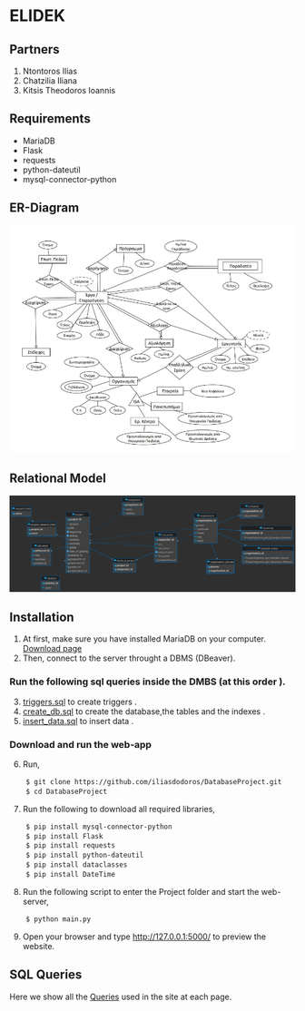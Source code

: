 # ELIDEK

## Partners 

1. Ntontoros Ilias
3. Chatzilia Iliana
4. Kitsis Theodoros Ioannis

## Requirements

- MariaDB
- Flask 
- requests
- python-dateutil
- mysql-connector-python 

## ER-Diagram

![](https://github.com/iliasdodoros/DatabaseProject/blob/main/Diagrams/ER%20diagram.jpg)

## Relational Model

![](https://github.com/iliasdodoros/DatabaseProject/blob/main/Diagrams/relational.png)

## Installation
1. At first, make sure you have installed MariaDB on your computer. [Download page](https://mariadb.org/download/?t=mariadb&p=mariadb&r=10.6.8&os=windows&cpu=x86_64&pkg=msi&m=nxtHost#entry-header)
2. Then, connect to the server throught a DBMS (DBeaver).

### Run the following sql queries inside the DMBS (at this order ).

3. [triggers.sql](db/triggers.sql) to create triggers .
4. [create_db.sql](db/create_db.sql) to create the database,the tables and the indexes .
5. [insert_data.sql](db/insert_data.sql) to insert data .


### Download and run the web-app 
6. Run,

```bash
	$ git clone https://github.com/iliasdodoros/DatabaseProject.git
	$ cd DatabaseProject 
```

7. Run the following to download all required libraries,

```bash
	$ pip install mysql-connector-python
	$ pip install Flask 
	$ pip install requests
	$ pip install python-dateutil
	$ pip install dataclasses
	$ pip install DateTime

```

8. Run the following script to enter the Project folder and start the web-server,

```bash
	$ python main.py
```

9. Open your browser and type <http://127.0.0.1:5000/> to preview the website.

## SQL Queries

Here we show all the [Queries](db/all_queries.sql) used in the site at each page.

